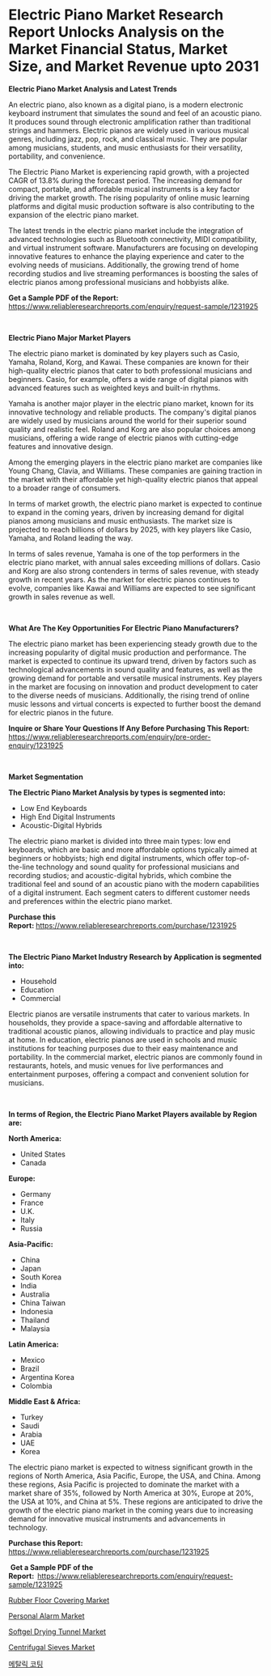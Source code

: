 <p><h1>Electric Piano Market Research Report Unlocks Analysis on the Market Financial Status, Market Size, and Market Revenue upto 2031</h1></p><p><strong>Electric Piano Market Analysis and Latest Trends</strong></p>
<p><p>An electric piano, also known as a digital piano, is a modern electronic keyboard instrument that simulates the sound and feel of an acoustic piano. It produces sound through electronic amplification rather than traditional strings and hammers. Electric pianos are widely used in various musical genres, including jazz, pop, rock, and classical music. They are popular among musicians, students, and music enthusiasts for their versatility, portability, and convenience.</p><p>The Electric Piano Market is experiencing rapid growth, with a projected CAGR of 13.8% during the forecast period. The increasing demand for compact, portable, and affordable musical instruments is a key factor driving the market growth. The rising popularity of online music learning platforms and digital music production software is also contributing to the expansion of the electric piano market.</p><p>The latest trends in the electric piano market include the integration of advanced technologies such as Bluetooth connectivity, MIDI compatibility, and virtual instrument software. Manufacturers are focusing on developing innovative features to enhance the playing experience and cater to the evolving needs of musicians. Additionally, the growing trend of home recording studios and live streaming performances is boosting the sales of electric pianos among professional musicians and hobbyists alike.</p></p>
<p><strong>Get a Sample PDF of the Report:&nbsp;</strong> <a href="https://www.reliableresearchreports.com/enquiry/request-sample/1231925">https://www.reliableresearchreports.com/enquiry/request-sample/1231925</a></p>
<p>&nbsp;</p>
<p><strong>Electric Piano Major Market Players</strong></p>
<p><p>The electric piano market is dominated by key players such as Casio, Yamaha, Roland, Korg, and Kawai. These companies are known for their high-quality electric pianos that cater to both professional musicians and beginners. Casio, for example, offers a wide range of digital pianos with advanced features such as weighted keys and built-in rhythms.</p><p>Yamaha is another major player in the electric piano market, known for its innovative technology and reliable products. The company's digital pianos are widely used by musicians around the world for their superior sound quality and realistic feel. Roland and Korg are also popular choices among musicians, offering a wide range of electric pianos with cutting-edge features and innovative design.</p><p>Among the emerging players in the electric piano market are companies like Young Chang, Clavia, and Williams. These companies are gaining traction in the market with their affordable yet high-quality electric pianos that appeal to a broader range of consumers.</p><p>In terms of market growth, the electric piano market is expected to continue to expand in the coming years, driven by increasing demand for digital pianos among musicians and music enthusiasts. The market size is projected to reach billions of dollars by 2025, with key players like Casio, Yamaha, and Roland leading the way.</p><p>In terms of sales revenue, Yamaha is one of the top performers in the electric piano market, with annual sales exceeding millions of dollars. Casio and Korg are also strong contenders in terms of sales revenue, with steady growth in recent years. As the market for electric pianos continues to evolve, companies like Kawai and Williams are expected to see significant growth in sales revenue as well.</p></p>
<p>&nbsp;</p>
<p><strong>What Are The Key Opportunities For Electric Piano Manufacturers?</strong></p>
<p><p>The electric piano market has been experiencing steady growth due to the increasing popularity of digital music production and performance. The market is expected to continue its upward trend, driven by factors such as technological advancements in sound quality and features, as well as the growing demand for portable and versatile musical instruments. Key players in the market are focusing on innovation and product development to cater to the diverse needs of musicians. Additionally, the rising trend of online music lessons and virtual concerts is expected to further boost the demand for electric pianos in the future.</p></p>
<p><strong>Inquire or Share Your Questions If Any Before Purchasing This Report:</strong> <a href="https://www.reliableresearchreports.com/enquiry/pre-order-enquiry/1231925">https://www.reliableresearchreports.com/enquiry/pre-order-enquiry/1231925</a></p>
<p>&nbsp;</p>
<p><strong>Market Segmentation</strong></p>
<p><strong>The Electric Piano Market Analysis by types is segmented into:</strong></p>
<p><ul><li>Low End Keyboards</li><li>High End Digital Instruments</li><li>Acoustic-Digital Hybrids</li></ul></p>
<p><p>The electric piano market is divided into three main types: low end keyboards, which are basic and more affordable options typically aimed at beginners or hobbyists; high end digital instruments, which offer top-of-the-line technology and sound quality for professional musicians and recording studios; and acoustic-digital hybrids, which combine the traditional feel and sound of an acoustic piano with the modern capabilities of a digital instrument. Each segment caters to different customer needs and preferences within the electric piano market.</p></p>
<p><strong>Purchase this Report:&nbsp;</strong><a href="https://www.reliableresearchreports.com/purchase/1231925">https://www.reliableresearchreports.com/purchase/1231925</a></p>
<p>&nbsp;</p>
<p><strong>The Electric Piano Market Industry Research by Application is segmented into:</strong></p>
<p><ul><li>Household</li><li>Education</li><li>Commercial</li></ul></p>
<p><p>Electric pianos are versatile instruments that cater to various markets. In households, they provide a space-saving and affordable alternative to traditional acoustic pianos, allowing individuals to practice and play music at home. In education, electric pianos are used in schools and music institutions for teaching purposes due to their easy maintenance and portability. In the commercial market, electric pianos are commonly found in restaurants, hotels, and music venues for live performances and entertainment purposes, offering a compact and convenient solution for musicians.</p></p>
<p>&nbsp;</p>
<p><strong>In terms of Region, the Electric Piano Market Players available by Region are:</strong></p>
<p>
    <p> <strong> North America: </strong>
        <ul>
            <li>United States</li>
            <li>Canada</li>
        </ul>
        </p> 
    <p> <strong> Europe: </strong>
        <ul>
            <li>Germany</li>
            <li>France</li>
            <li>U.K.</li>
            <li>Italy</li>
            <li>Russia</li>
        </ul>
        </p> 
    <p> <strong> Asia-Pacific: </strong>
        <ul>
            <li>China</li>
            <li>Japan</li>
            <li>South Korea</li>
            <li>India</li>
            <li>Australia</li>
            <li>China Taiwan</li>
            <li>Indonesia</li>
            <li>Thailand</li>
            <li>Malaysia</li>
        </ul>
        </p> 
    <p> <strong> Latin America: </strong>
        <ul>
            <li>Mexico</li>
            <li>Brazil</li>
            <li>Argentina Korea</li>
            <li>Colombia</li>
        </ul>
        </p> 
    <p> <strong> Middle East & Africa: </strong>
        <ul>
            <li>Turkey</li>
            <li>Saudi</li>
            <li>Arabia</li>
            <li>UAE</li>
            <li>Korea</li>
        </ul>
    </p>
    </p>
<p><p>The electric piano market is expected to witness significant growth in the regions of North America, Asia Pacific, Europe, the USA, and China. Among these regions, Asia Pacific is projected to dominate the market with a market share of 35%, followed by North America at 30%, Europe at 20%, the USA at 10%, and China at 5%. These regions are anticipated to drive the growth of the electric piano market in the coming years due to increasing demand for innovative musical instruments and advancements in technology.</p></p>
<p><strong>Purchase this Report: </strong><a href="https://www.reliableresearchreports.com/purchase/1231925">https://www.reliableresearchreports.com/purchase/1231925</a></p>
<p>&nbsp;<strong>Get a Sample PDF of the Report:&nbsp;&nbsp;</strong><a href="https://www.reliableresearchreports.com/enquiry/request-sample/1231925">https://www.reliableresearchreports.com/enquiry/request-sample/1231925</a></p>
<p><strong></strong></p>
<p><p><a href="https://github.com/dx0328/Market-Research-Report-List-2/blob/main/rubber-floor-covering-market.md">Rubber Floor Covering Market</a></p><p><a href="https://github.com/Glendatilghmankmgz0rbhwpy/Market-Research-Report-List-1/blob/main/personal-alarm-market.md">Personal Alarm Market</a></p><p><a href="https://issuu.com/reportprime-2/docs/softgel-drying-tunnel-market-size-2030.pptx">Softgel Drying Tunnel Market</a></p><p><a href="https://issuu.com/reportprime-2/docs/centrifugal-sieves-market-size-2030.pptx">Centrifugal Sieves Market</a></p><p><a href="https://github.com/fernandotryO5lson96765/Market-Research-Report-List-1/blob/main/38716134954.md">메탈릭 코팅</a></p></p>